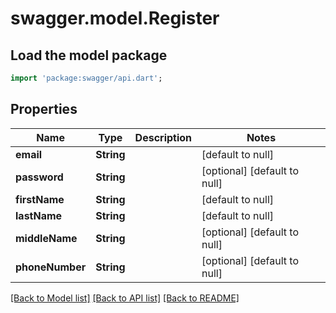 # swagger.model.Register

## Load the model package
```dart
import 'package:swagger/api.dart';
```

## Properties
Name | Type | Description | Notes
------------ | ------------- | ------------- | -------------
**email** | **String** |  | [default to null]
**password** | **String** |  | [optional] [default to null]
**firstName** | **String** |  | [default to null]
**lastName** | **String** |  | [default to null]
**middleName** | **String** |  | [optional] [default to null]
**phoneNumber** | **String** |  | [optional] [default to null]

[[Back to Model list]](../README.md#documentation-for-models) [[Back to API list]](../README.md#documentation-for-api-endpoints) [[Back to README]](../README.md)

